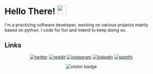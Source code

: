 # Hello There! <img src="https://raw.githubusercontent.com/MartinHeinz/MartinHeinz/master/wave.gif" width="30px">
I'm a practicing software developer, working on various projects mainly based on python. I code for fun and intend to keep doing so. 
## Links

<p align="center">
  <a href="https://twitter.com/azeememe"><img src="https://img.icons8.com/color/96/000000/twitter-squared.png" alt="twitter"/></a>
  <a href="https://www.reddit.com/user/toastedcoldbread"><img src="https://img.icons8.com/color/96/000000/reddit.png" alt="reddit"/></a>
  <a href="https://www.instagram.com/azoomy4"><img src="https://img.icons8.com/color/96/000000/instagram-new.png" alt="instagram"/></a>
  <a href="https://www.linkedin.com/in/azeem-mohammed/"><img src="https://img.icons8.com/color/96/000000/linkedin.png" alt="linkedin"/></a>
  <a href="https://open.spotify.com/user/azeem_official"><img src="https://img.icons8.com/color/96/000000/spotify--v1.png" alt="spotify"/></a>
</p>

<p  align="center">
  <img src="https://visitor-badge.glitch.me/badge?page_id=azoomy.azoomy" alt="visitor badge"/>
</p>
